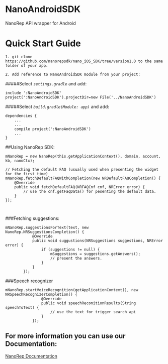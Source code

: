 # NanoAndroidSDK
NanoRep API wrapper for Android


Quick Start Guide
======

```
1. git clone https://github.com/nanorepsdk/nano_iOS_SDK/tree/version1.0 to the same folder of your app.
```
```
2. Add reference to NanoAndroidSDK module from your project:
```

#####Select _`settings.gradle`_ and add:

```
include ':NanoAndroidSDK'
project(':NanoAndroidSDK').projectDir=new File('../NanoAndroidSDK')
```

#####Select _`build.gradle(Module: app)`_ and add:
```
dependencies {
    ...
    ...
    compile project(':NanoAndroidSDK')
    ...
}
```

##Using NanoRep SDK:
```
mNanoRep = new NanoRep(this.getApplicationContext(), domain, account, kb, nanoCtx);

// Fetching the default FAQ (usually used when presenting the widget for the first time)
mNanoRep.fetchDefaultFAQWithCompletion(new NRDefaultFAQCompletion() {
	@Override
    public void fetchDefaultFAQ(NRFAQCnf cnf, NRError error) {
    	// use the cnf.getFaqData() for pesenting the default data.
    }
});



```
###Fetching suggestions:
```
mNanoRep.suggestionsForText(text, new NanoRep.NRSuggestionsCompletion() {
            @Override
            public void suggustions(NRSuggestions suggestions, NRError error) {
                if (suggestions != null) {
                    mSuggestions = suggestions.getAnswers();
                    // present the answers.
                }
            }
        });  

```



###Speech recognizer 

```
mNanoRep.startVoiceRecognition(getApplicationContext(), new NRSpeechRecognizerCompletion() {
                @Override
                public void speechReconitionResults(String speechToText) {
                    // use the text for trigger search api
                }
            });

```

## For more information you can use our Documentation:
[NanoRep Documentation](http://htmlpreview.github.io/?https://github.com/nanorepsdk/NanoAndroidSDK/blob/master/JavaDoc/index.html)